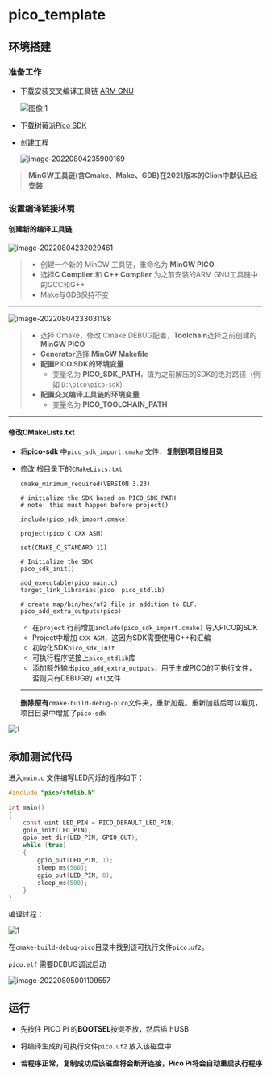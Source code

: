 # pico_template

## 环境搭建

### 准备工作

- 下载安装交叉编译工具链  [ARM GNU](https://developer.arm.com/tools-and-software/open-source-software/developer-tools/gnu-toolchain/downloads)

    ![图像 1](assets/%E5%9B%BE%E5%83%8F%201.png)

- 下载树莓派[Pico SDK](https://github.com/raspberrypi/pico-sdk)

- 创建工程

    ![image-20220804235900169](assets/image-20220804235900169.png)

> **MinGW工具链(含Cmake、Make、GDB)在2021版本的Clion中默认已经安装**

### 设置编译链接环境

#### 创建新的编译工具链

![image-20220804232029461](assets/image-20220804232029461.png)

> - 创建一个新的 MinGW 工具链，重命名为 **MinGW PICO**
> - 选择**C Complier** 和 **C++ Complier** 为之前安装的ARM GNU工具链中的GCC和G++
> - Make与GDB保持不变

---

![image-20220804233031198](assets/image-20220804233031198.png)

> - 选择 Cmake，修改 Cmake DEBUG配置，**Toolchain**选择之前创建的 **MinGW PICO**
> - **Generator**选择 **MinGW Makefile**
> - **配置PICO SDK的环境变量**
>     - 变量名为 **PICO_SDK_PATH**，值为之前解压的SDK的绝对路径（例如 `D:\pico\pico-sdk`）
> - **配置交叉编译工具链的环境变量**
>     - 变量名为 **PICO_TOOLCHAIN_PATH**

---

#### 修改CMakeLists.txt

- 将**pico-sdk** 中`pico_sdk_import.cmake` 文件，**复制到项目根目录**

- 修改 根目录下的`CMakeLists.txt`

    ```
    cmake_minimum_required(VERSION 3.23)
    
    # initialize the SDK based on PICO_SDK_PATH
    # note: this must happen before project()
    
    include(pico_sdk_import.cmake)
    
    project(pico C CXX ASM)
    
    set(CMAKE_C_STANDARD 11)
    
    # Initialize the SDK
    pico_sdk_init()
    
    add_executable(pico main.c)
    target_link_libraries(pico  pico_stdlib)
    
    # create map/bin/hex/uf2 file in addition to ELF.
    pico_add_extra_outputs(pico)
    ```

    - 在`project` 行前增加`include(pico_sdk_import.cmake)` 导入PICO的SDK
    - Project中增加 `CXX ASM`，这因为SDK需要使用C++和汇编
    - 初始化SDK`pico_sdk_init`
    - 可执行程序链接上`pico_stdlib`库
    - 添加额外输出`pico_add_extra_outputs`，用于生成PICO的可执行文件，否则只有DEBUG的`.efl`文件

    ---

    **删除原有**`cmake-build-debug-pico`文件夹，重新加载。重新加载后可以看见，项目目录中增加了`pico-sdk`

![1](assets/1.gif)

## 添加测试代码

进入`main.c` 文件编写LED闪烁的程序如下：

```c
#include "pico/stdlib.h"

int main()
{
    const uint LED_PIN = PICO_DEFAULT_LED_PIN;
    gpio_init(LED_PIN);
    gpio_set_dir(LED_PIN, GPIO_OUT);
    while (true)
    {
        gpio_put(LED_PIN, 1);
        sleep_ms(500);
        gpio_put(LED_PIN, 0);
        sleep_ms(500);
    }
}
```

编译过程：

![1](assets/1-16596293374854.gif)

在`cmake-build-debug-pico`目录中找到该可执行文件`pico.uf2`。

`pico.elf` 需要DEBUG调试启动

![image-20220805001109557](assets/image-20220805001109557.png)

## 运行

- 先按住 PICO Pi 的**BOOTSEL**按键不放，然后插上USB

- 将编译生成的可执行文件`pico.uf2` 放入该磁盘中
- **若程序正常，复制成功后该磁盘将会断开连接，Pico Pi将会自动重启执行程序**
